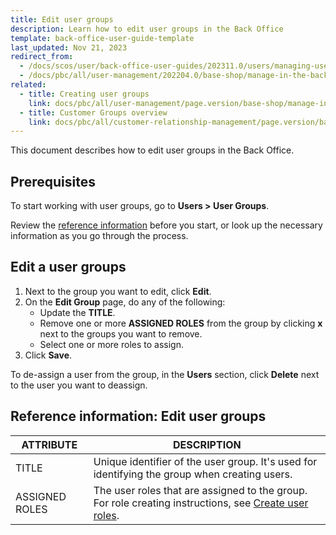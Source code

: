 ```yaml
---
title: Edit user groups
description: Learn how to edit user groups in the Back Office
template: back-office-user-guide-template
last_updated: Nov 21, 2023
redirect_from:
  - /docs/scos/user/back-office-user-guides/202311.0/users/managing-user-groups/editing-user-groups.html
  - /docs/pbc/all/user-management/202204.0/base-shop/manage-in-the-back-office/manage-user-groups/edit-user-groups.html
related:
  - title: Creating user groups
    link: docs/pbc/all/user-management/page.version/base-shop/manage-in-the-back-office/manage-user-groups/create-user-groups.html
  - title: Customer Groups overview
    link: docs/pbc/all/customer-relationship-management/page.version/base-shop/customer-account-management-feature-overview/customer-groups-overview.html
---
```


This document describes how to edit user groups in the Back Office.

## Prerequisites

To start working with user groups, go to **Users&nbsp;<span aria-label="and then">></span> User Groups**.

Review the [reference information](#reference-information-edit-user-groups) before you start, or look up the necessary information as you go through the process.

## Edit a user groups

1. Next to the group you want to edit, click **Edit**.
2. On the **Edit Group** page, do any of the following:
    * Update the **TITLE**.
    * Remove one or more **ASSIGNED ROLES** from the group by clicking **x** next to the groups you want to remove.
    * Select one or more roles to assign.  
3. Click **Save**.

To de-assign a user from the group, in the **Users** section, click **Delete** next to the user you want to deassign.

## Reference information: Edit user groups

| ATTRIBUTE | DESCRIPTION |
| --- | --- |
| TITLE | Unique identifier of the user group. It's used for identifying the group when creating users. |
| ASSIGNED ROLES | The user roles that are assigned to the group. For role creating instructions, see [Create user roles](/docs/pbc/all/user-management/{{page.version}}/base-shop/manage-in-the-back-office/manage-user-groups/create-user-groups.html). |
